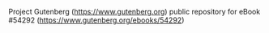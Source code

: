 Project Gutenberg (https://www.gutenberg.org) public repository for
eBook #54292 (https://www.gutenberg.org/ebooks/54292)
